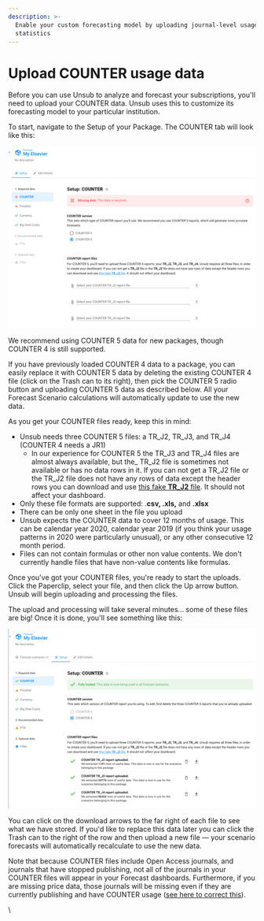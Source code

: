 ```yaml
---
description: >-
  Enable your custom forecasting model by uploading journal-level usage
  statistics
---
```


# Upload COUNTER usage data

Before you can use Unsub to analyze and forecast your subscriptions, you'll need to upload your COUNTER data. Unsub uses this to customize its forecasting model to your particular institution.

To start, navigate to the Setup of your Package. The COUNTER tab will look like this:

![](../.gitbook/assets/upload-counter-data-not-loaded.png)

We recommend using COUNTER 5 data for new packages, though COUNTER 4 is still supported.

If you have previously loaded COUNTER 4 data to a package, you can easily replace it with COUNTER 5 data by deleting the existing COUNTER 4 file (click on the Trash can to its right), then pick the COUNTER 5 radio button and uploading COUNTER 5 data as described below. All your Forecast Scenario calculations will automatically update to use the new data.

As you get your COUNTER files ready, keep this in mind:

* Unsub needs three COUNTER 5 files: a TR\_J2, TR\_J3, and TR\_J4 (COUNTER 4 needs a JR1)
  * In our experience for COUNTER 5 the TR\_J3 and TR_J4 files are almost always available, but the_ TR\_J2 file is sometimes not available or has no data rows in it. If you can not get a TR\_J2 file or the TR\_J2 file does not have any rows of data except the header rows you can download and use [this fake **TR\_J2** file](https://unsub-public.s3.amazonaws.com/TR\_J2.csv). It should not affect your dashboard.
* Only these file formats are supported: .**csv, .xls,** and **.xlsx**
* There can be only one sheet in the file you upload
* Unsub expects the COUNTER data to cover 12 months of usage. This can be calendar year 2020, calendar year 2019 (if you think your usage patterns in 2020 were particularly unusual), or any other consecutive 12 month period.
* Files can not contain formulas or other non value contents. We don't currently handle files that have non-value contents like formulas.

Once you've got your COUNTER files, you're ready to start the uploads. Click the Paperclip, select your file, and then click the Up arrow button. Unsub will begin uploading and processing the files.

The upload and processing will take several minutes... some of these files are big! Once it is done, you'll see something like this:

![](../.gitbook/assets/upload-counter-data-fully-loaded.png)

You can click on the download arrows to the far right of each file to see what we have stored. If you'd like to replace this data later you can click the Trash can to the right of the row and then upload a new file — your scenario forecasts will automatically recalculate to use the new data.

Note that because COUNTER files include Open Access journals, and journals that have stopped publishing, not all of the journals in your COUNTER files will appear in your Forecast dashboards. Furthermore, if you are missing price data, those journals will be missing even if they are currently publishing and have COUNTER usage ([see here to correct this](upload-title-prices.md)).

\
